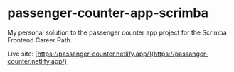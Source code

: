 # passenger-counter-app-scrimba
My personal solution to the passenger counter app project for the Scrimba Frontend Career Path.


Live site:  [https://passanger-counter.netlify.app/](https://passanger-counter.netlify.app/)
